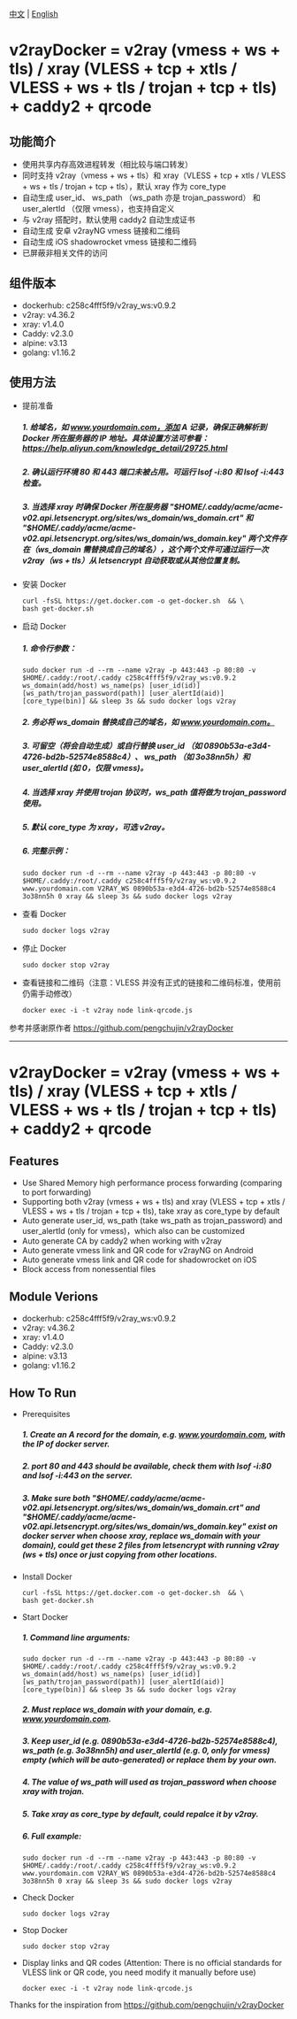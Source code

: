 [中文](#功能简介 "中文") | [English](#Features "English")

# v2rayDocker = v2ray (vmess + ws + tls) / xray (VLESS + tcp + xtls / VLESS + ws + tls / trojan + tcp + tls) + caddy2 + qrcode

## 功能简介
* 使用共享内存高效进程转发（相比较与端口转发）
* 同时支持 v2ray（vmess + ws + tls）和 xray（VLESS + tcp + xtls / VLESS + ws + tls / trojan + tcp + tls），默认 xray 作为 core_type
* 自动生成 user_id、 ws_path （ws_path 亦是 trojan_password） 和 user_alertId （仅限 vmess），也支持自定义
* 与 v2ray 搭配时，默认使用 caddy2 自动生成证书
* 自动生成 安卓 v2rayNG vmess 链接和二维码
* 自动生成 iOS shadowrocket vmess 链接和二维码
* 已屏蔽非相关文件的访问

## 组件版本

* dockerhub: c258c4fff5f9/v2ray_ws:v0.9.2
* v2ray: v4.36.2
* xray: v1.4.0
* Caddy: v2.3.0
* alpine: v3.13
* golang: v1.16.2

## 使用方法

* 提前准备
  #####  1. 给域名，如 www.yourdomain.com，添加 A 记录，确保正确解析到 Docker 所在服务器的 IP 地址。具体设置方法可参看：https://help.aliyun.com/knowledge_detail/29725.html
  #####  2. 确认运行环境 80 和 443 端口未被占用。可运行 lsof -i:80 和 lsof -i:443 检查。
  #####  3. 当选择 xray 时确保 Docker 所在服务器 "$HOME/.caddy/acme/acme-v02.api.letsencrypt.org/sites/ws_domain/ws_domain.crt" 和 "$HOME/.caddy/acme/acme-v02.api.letsencrypt.org/sites/ws_domain/ws_domain.key" 两个文件存在（ws_domain 需替换成自己的域名），这个两个文件可通过运行一次 v2ray（ws + tls）从 letsencrypt 自动获取或从其他位置复制。
* 安装 Docker 
  ```
  curl -fsSL https://get.docker.com -o get-docker.sh  && \
  bash get-docker.sh
  ```
* 启动 Docker
  ##### 1. 命令行参数：
  ```
  sudo docker run -d --rm --name v2ray -p 443:443 -p 80:80 -v $HOME/.caddy:/root/.caddy c258c4fff5f9/v2ray_ws:v0.9.2 ws_domain(add/host) ws_name(ps) [user_id(id)] [ws_path/trojan_password(path)] [user_alertId(aid)] [core_type(bin)] && sleep 3s && sudo docker logs v2ray
  ```
  ##### 2. 务必将 ws_domain 替换成自己的域名，如 www.yourdomain.com。
  ##### 3. 可留空（将会自动生成）或自行替换 user_id （如 0890b53a-e3d4-4726-bd2b-52574e8588c4）、 ws_path （如 3o38nn5h）和 user_alertId (如 0，仅限 vmess)。
  ##### 4. 当选择 xray 并使用 trojan 协议时，ws_path 值将做为 trojan_password 使用。
  ##### 5. 默认 core_type 为 xray，可选 v2ray。
  ##### 6. 完整示例： 
  ```
  sudo docker run -d --rm --name v2ray -p 443:443 -p 80:80 -v $HOME/.caddy:/root/.caddy c258c4fff5f9/v2ray_ws:v0.9.2 www.yourdomain.com V2RAY_WS 0890b53a-e3d4-4726-bd2b-52574e8588c4 3o38nn5h 0 xray && sleep 3s && sudo docker logs v2ray
  ```
* 查看 Docker
  ```
  sudo docker logs v2ray
  ```
* 停止 Docker
  ```
  sudo docker stop v2ray
  ```
* 查看链接和二维码（注意：VLESS 并没有正式的链接和二维码标准，使用前仍需手动修改）
  ```
  docker exec -i -t v2ray node link-qrcode.js
  ```  

参考并感谢原作者 https://github.com/pengchujin/v2rayDocker

---

# v2rayDocker = v2ray (vmess + ws + tls) / xray (VLESS + tcp + xtls / VLESS + ws + tls / trojan + tcp + tls) + caddy2 + qrcode

## Features

* Use Shared Memory high performance process forwarding (comparing to port forwarding)
* Supporting both v2ray (vmess + ws + tls) and xray (VLESS + tcp + xtls / VLESS + ws + tls / trojan + tcp + tls), take xray as core_type by default 
* Auto generate user_id, ws_path (take ws_path as trojan_password) and user_alertId (only for vmess)，which also can be customized
* Auto generate CA by caddy2 when working with v2ray
* Auto generate vmess link and QR code for v2rayNG on Android
* Auto generate vmess link and QR code for shadowrocket on iOS
* Block access from nonessential files

## Module Verions

* dockerhub: c258c4fff5f9/v2ray_ws:v0.9.2
* v2ray: v4.36.2
* xray: v1.4.0
* Caddy: v2.3.0
* alpine: v3.13
* golang: v1.16.2

## How To Run

* Prerequisites
  #####  1. Create an A record for the domain, e.g. www.yourdomain.com, with the IP of docker server.  
  #####  2. port 80 and 443 should be available, check them with lsof -i:80 and lsof -i:443 on the server.
  #####  3. Make sure both "$HOME/.caddy/acme/acme-v02.api.letsencrypt.org/sites/ws_domain/ws_domain.crt" and "$HOME/.caddy/acme/acme-v02.api.letsencrypt.org/sites/ws_domain/ws_domain.key" exist on docker server when choose xray, replace ws_domain with your domain), could get these 2 files from letsencrypt with running v2ray (ws + tls) once or just copying from other locations.
* Install Docker 
  ```
  curl -fsSL https://get.docker.com -o get-docker.sh  && \
  bash get-docker.sh
  ```
* Start Docker
  ##### 1. Command line arguments:
  ```
  sudo docker run -d --rm --name v2ray -p 443:443 -p 80:80 -v $HOME/.caddy:/root/.caddy c258c4fff5f9/v2ray_ws:v0.9.2 ws_domain(add/host) ws_name(ps) [user_id(id)] [ws_path/trojan_password(path)] [user_alertId(aid)] [core_type(bin)] && sleep 3s && sudo docker logs v2ray
  ```
  ##### 2. Must replace ws_domain with your domain, e.g. www.yourdomain.com.
  ##### 3. Keep user_id (e.g. 0890b53a-e3d4-4726-bd2b-52574e8588c4), ws_path (e.g. 3o38nn5h) and user_alertId (e.g. 0, only for vmess) empty (which will be auto-generated) or replace them by your own.
  ##### 4. The value of ws_path will used as trojan_password when choose xray with trojan.
  ##### 5. Take xray as core_type by default, could repalce it by v2ray.
  ##### 6. Full example:
  ```
  sudo docker run -d --rm --name v2ray -p 443:443 -p 80:80 -v $HOME/.caddy:/root/.caddy c258c4fff5f9/v2ray_ws:v0.9.2 www.yourdomain.com V2RAY_WS 0890b53a-e3d4-4726-bd2b-52574e8588c4 3o38nn5h 0 xray && sleep 3s && sudo docker logs v2ray
  ```
* Check Docker
  ```
  sudo docker logs v2ray
  ```
* Stop Docker
  ```
  sudo docker stop v2ray
  ```
* Display links and QR codes (Attention: There is no official standards for VLESS link or QR code, you need modify it manually before use)
  ```
  docker exec -i -t v2ray node link-qrcode.js
  ```  

Thanks for the inspiration from https://github.com/pengchujin/v2rayDocker
